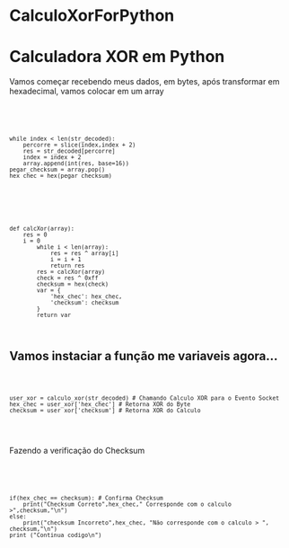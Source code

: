 # CalculoXorForPython
<h1 >Calculadora XOR em Python </h1>
<p>Vamos começar recebendo meus dados, em bytes, após transformar em hexadecimal, vamos colocar em um array</p> <br>

<code>

    while index < len(str_decoded):
        percorre = slice(index,index + 2)
        res = str_decoded[percorre]
        index = index + 2
        array.append(int(res, base=16))
    pegar_checksum = array.pop()
    hex_chec = hex(pegar_checksum)

</code>
<br>
<code>

    def calcXor(array):
        res = 0
        i = 0
            while i < len(array):
                res = res ^ array[i]
                i = i + 1
                return res
            res = calcXor(array)
            check = res ^ 0xff
            checksum = hex(check)
            var = {
                'hex_chec': hex_chec,
                'checksum': checksum
            }
            return var

</code>

<h2>Vamos instaciar a função me variaveis agora...</h2>

<code>
    
    user_xor = calculo_xor(str_decoded) # Chamando Calculo XOR para o Evento Socket
    hex_chec = user_xor['hex_chec'] # Retorna XOR do Byte
    checksum = user_xor['checksum'] # Retorna XOR do Calculo
    
</code>
<br>

<p>Fazendo a verificação do Checksum</p><br>

<code>

    if(hex_chec == checksum): # Confirma Checksum
        print("Checksum Correto",hex_chec," Corresponde com o calculo >",checksum,"\n")
    else:
        print("checksum Incorreto",hex_chec, "Não corresponde com o calculo > ", checksum,"\n")
    print ("Continua codigo\n")

</code>
